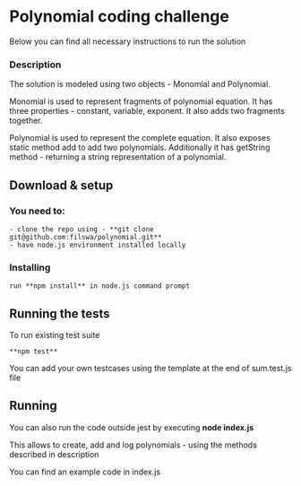 # Polynomial coding challenge

Below you can find all necessary instructions to run the solution

### Description
The solution is modeled using two objects - Monomial and Polynomial.

Monomial is used to represent fragments of polynomial equation. It has three properties - constant, variable, exponent. It also adds two fragments together. 

Polynomial is used to represent the complete equation. It also exposes static method add to add two polynomials. Additionally it has getString method - returning a string representation of a polynomial.

## Download & setup

### You need to: 
```
- clone the repo using - **git clone git@github.com:filswa/polynomial.git**
- have node.js environment installed locally
```

### Installing
```
run **npm install** in node.js command prompt
```

## Running the tests
To run existing test suite

```
**npm test**
```

You can add your own testcases using the template at the end of sum.test.js file

## Running 
You can also run the code outside jest by executing **node index.js**

This allows to create, add and log polynomials - using the methods described in description

You can find an example code in index.js